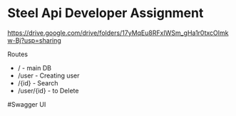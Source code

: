 # Steel Api Developer Assignment
https://drive.google.com/drive/folders/17yMqEu8RFxIWSm_gHa1r0txcOImkw-Bj?usp=sharing


Routes
- / - main DB
- /user - Creating user
- /{id} - Search
- /user/{id} - to Delete

#Swagger UI
